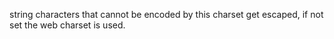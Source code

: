 string characters that cannot be encoded by this charset get escaped,
if not set the web charset is used.
